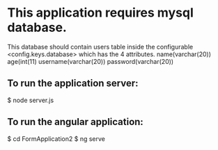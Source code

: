 # This application requires mysql database.
This database should contain users table inside the configurable <config.keys.database> which has the 4 attributes.
name(varchar(20))
age(int(11)
username(varchar(20))
password(varchar(20))


## To run the application server: 
$ node server.js

## To run the angular application: 
$ cd FormApplication2
$ ng serve

